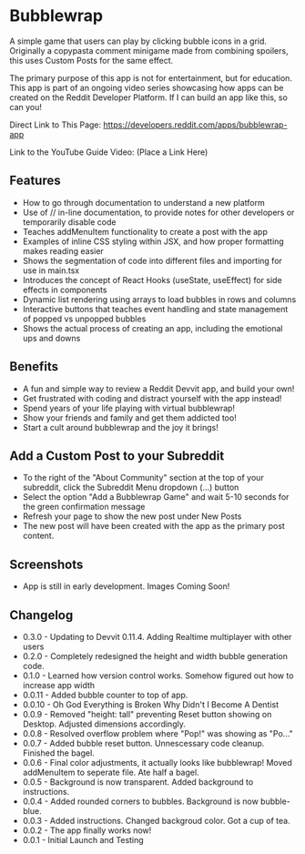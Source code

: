 # Bubblewrap

A simple game that users can play by clicking bubble icons in a grid. 
Originally a copypasta comment minigame made from combining spoilers, 
this uses Custom Posts for the same effect.

The primary purpose of this app is not for entertainment, but for education. 
This app is part of an ongoing video series showcasing how apps can be created on the Reddit Developer Platform.
If I can build an app like this, so can you!

Direct Link to This Page:
https://developers.reddit.com/apps/bubblewrap-app

Link to the YouTube Guide Video:
(Place a Link Here)

## Features

* How to go through documentation to understand a new platform
* Use of // in-line documentation, to provide notes for other developers or temporarily disable code
* Teaches addMenuItem functionality to create a post with the app
* Examples of inline CSS styling within JSX, and how proper formatting makes reading easier
* Shows the segmentation of code into different files and importing for use in main.tsx
* Introduces the concept of React Hooks (useState, useEffect) for side effects in components
* Dynamic list rendering using arrays to load bubbles in rows and columns
* Interactive buttons that teaches event handling and state management of popped vs unpopped bubbles
* Shows the actual process of creating an app, including the emotional ups and downs


## Benefits

* A fun and simple way to review a Reddit Devvit app, and build your own!
* Get frustrated with coding and distract yourself with the app instead!
* Spend years of your life playing with virtual bubblewrap!
* Show your friends and family and get them addicted too!
* Start a cult around bubblewrap and the joy it brings!

## Add a Custom Post to your Subreddit

* To the right of the "About Community" section at the top of your subreddit, click the Subreddit Menu dropdown (...) button
* Select the option "Add a Bubblewrap Game" and wait 5-10 seconds for the green confirmation message
* Refresh your page to show the new post under New Posts
* The new post will have been created with the app as the primary post content. 

## Screenshots

* App is still in early development. Images Coming Soon!

## Changelog

* 0.3.0 - Updating to Devvit 0.11.4. Adding Realtime multiplayer with other users
* 0.2.0 - Completely redesigned the height and width bubble generation code.
* 0.1.0 - Learned how version control works. Somehow figured out how to increase app width
* 0.0.11 - Added bubble counter to top of app.
* 0.0.10 - Oh God Everything is Broken Why Didn't I Become A Dentist
* 0.0.9 - Removed "height: tall" preventing Reset button showing on Desktop. Adjusted dimensions accordingly.
* 0.0.8 - Resolved overflow problem where "Pop!" was showing as "Po..."
* 0.0.7 - Added bubble reset button. Unnescessary code cleanup. Finished the bagel.
* 0.0.6 - Final color adjustments, it actually looks like bubblewrap! Moved addMenuItem to seperate file. Ate half a bagel.
* 0.0.5 - Background is now transparent. Added background to instructions.
* 0.0.4 - Added rounded corners to bubbles. Background is now bubble-blue.
* 0.0.3 - Added instructions. Changed backgroud color. Got a cup of tea.
* 0.0.2 - The app finally works now!
* 0.0.1 - Initial Launch and Testing